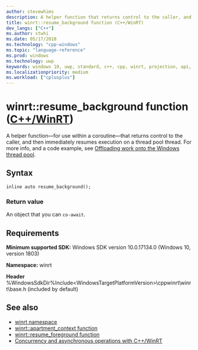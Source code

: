 ```yaml
---
author: stevewhims
description: A helper function that returns control to the caller, and resumes execution on a thread pool thread.
title: winrt::resume_background function (C++/WinRT)
dev_langs: ["C++"]
ms.author: stwhi
ms.date: 05/17/2018
ms.technology: "cpp-windows"
ms.topic: "language-reference"
ms.prod: windows
ms.technology: uwp
keywords: windows 10, uwp, standard, c++, cpp, winrt, projection, api, reference
ms.localizationpriority: medium
ms.workload: ["cplusplus"]
---
```


# winrt::resume_background function ([C++/WinRT](/windows/uwp/cpp-and-winrt-apis/intro-to-using-cpp-with-winrt))
A helper function&mdash;for use within a coroutine&mdash;that returns control to the caller, and then immediately resumes execution on a thread pool thread. For more info, and a code example, see [Offloading work onto the Windows thread pool](/windows/uwp/cpp-and-winrt-apis/concurrency#offloading-work-onto-the-windows-thread-pool).

## Syntax
```cppwinrt
inline auto resume_background();
```

### Return value
An object that you can `co-await`.

## Requirements
**Minimum supported SDK:** Windows SDK version 10.0.17134.0 (Windows 10, version 1803)

**Namespace:** winrt

**Header** %WindowsSdkDir%Include\<WindowsTargetPlatformVersion>\cppwinrt\winrt\base.h (included by default)

## See also 
* [winrt namespace](winrt.md)
* [winrt::apartment_context function](apartment-context.md)
* [winrt::resume_foreground function](resume-foreground.md)
* [Concurrency and asynchronous operations with C++/WinRT](/windows/uwp/cpp-and-winrt-apis/concurrency)
